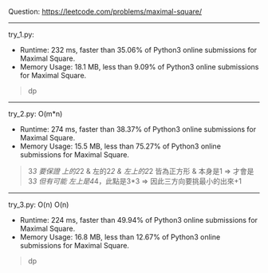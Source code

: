 Question: https://leetcode.com/problems/maximal-square/

---

try_1.py:
* Runtime: 232 ms, faster than 35.06% of Python3 online submissions for Maximal Square.
* Memory Usage: 18.1 MB, less than 9.09% of Python3 online submissions for Maximal Square.

> dp

---

try_2.py: O(m*n)

* Runtime: 274 ms, faster than 38.37% of Python3 online submissions for Maximal Square.
* Memory Usage: 15.5 MB, less than 75.27% of Python3 online submissions for Maximal Square.

> 3*3 要保證 上的2*2 & 左的2*2 & 左上的2*2 皆為正方形 & 本身是1 => 才會是3*3
> 但有可能 左上是4*4，此點是3*3 => 因此三方向要挑最小的出來+1

---

try_3.py: O(n) O(n)

* Runtime: 224 ms, faster than 49.94% of Python3 online submissions for Maximal Square.
* Memory Usage: 16.8 MB, less than 12.67% of Python3 online submissions for Maximal Square.

> dp
